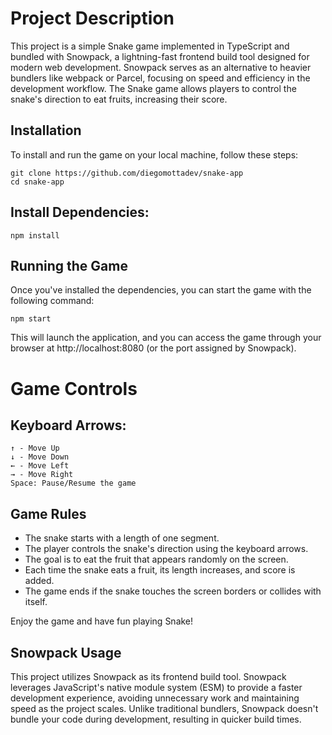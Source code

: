 # Project Description

This project is a simple Snake game implemented in TypeScript and bundled with Snowpack, a lightning-fast frontend build tool designed for modern web development. Snowpack serves as an alternative to heavier bundlers like webpack or Parcel, focusing on speed and efficiency in the development workflow. The Snake game allows players to control the snake's direction to eat fruits, increasing their score.

## Installation

To install and run the game on your local machine, follow these steps:

    git clone https://github.com/diegomottadev/snake-app
    cd snake-app


## Install Dependencies:

    npm install

## Running the Game

Once you've installed the dependencies, you can start the game with the following command:

    npm start

This will launch the application, and you can access the game through your browser at http://localhost:8080 (or the port assigned by Snowpack).

# Game Controls

## Keyboard Arrows:

    ↑ - Move Up
    ↓ - Move Down
    ← - Move Left
    → - Move Right
    Space: Pause/Resume the game

## Game Rules

- The snake starts with a length of one segment.
- The player controls the snake's direction using the keyboard arrows.
- The goal is to eat the fruit that appears randomly on the screen.
- Each time the snake eats a fruit, its length increases, and score is added.
- The game ends if the snake touches the screen borders or collides with itself.

Enjoy the game and have fun playing Snake!


## Snowpack Usage

This project utilizes Snowpack as its frontend build tool. Snowpack leverages JavaScript's native module system (ESM) to provide a faster development experience, avoiding unnecessary work and maintaining speed as the project scales. Unlike traditional bundlers, Snowpack doesn't bundle your code during development, resulting in quicker build times.